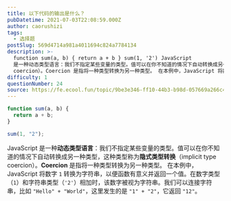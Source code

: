 ```yaml
---
title: 以下代码的输出是什么？
pubDatetime: 2021-07-03T22:08:59.000Z
author: caorushizi
tags:
  - 选择题
postSlug: 569d4714a981a4011694c824a7784134
description: >-
  function sum(a, b) { return a + b } sum(1, '2') JavaScript
  是一种动态类型语言：我们不指定某些变量的类型。值可以在你不知道的情况下自动转换成另一种类型，这种类型称为隐式类型转换（implicit type
  coercion）。Coercion 是指将一种类型转换为另一种类型。 在本例中，JavaScript 将数字 1 转换为字符串，以便函
difficulty: 1
questionNumber: 24
source: https://fe.ecool.fun/topic/9be3e346-ff10-44b3-b98d-057669a266c4
---
```


```javascript
function sum(a, b) {
  return a + b;
}

sum(1, "2");
```

JavaScript 是一种**动态类型语言**：我们不指定某些变量的类型。值可以在你不知道的情况下自动转换成另一种类型，这种类型称为**隐式类型转换**（implicit type coercion）。**Coercion** 是指将一种类型转换为另一种类型。
在本例中，JavaScript 将数字 `1` 转换为字符串，以便函数有意义并返回一个值。在数字类型（`1`）和字符串类型（`'2'`）相加时，该数字被视为字符串。我们可以连接字符串，比如 `"Hello" + "World"`，这里发生的是 `"1" + "2"`，它返回 `"12"`。
